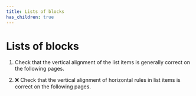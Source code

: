 ```yaml
---
title: Lists of blocks
has_children: true
---
```


# Lists of blocks

1.  Check that the vertical alignment of the list items is generally correct
    on the following pages. 

1.  ❌ Check that the vertical alignment of horizontal rules in list items is correct
    on the following pages.
